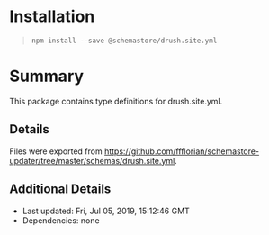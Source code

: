 # Installation
> `npm install --save @schemastore/drush.site.yml`

# Summary
This package contains type definitions for drush.site.yml.

## Details
Files were exported from https://github.com/ffflorian/schemastore-updater/tree/master/schemas/drush.site.yml.

## Additional Details
* Last updated: Fri, Jul 05, 2019, 15:12:46 GMT
* Dependencies: none
